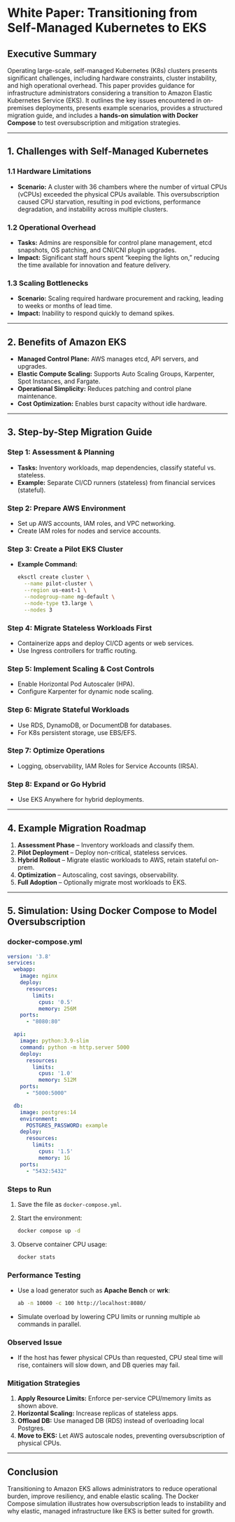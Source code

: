 # White Paper: Transitioning from Self-Managed Kubernetes to EKS

## Executive Summary

Operating large-scale, self-managed Kubernetes (K8s) clusters presents significant challenges, including hardware constraints, cluster instability, and high operational overhead. This paper provides guidance for infrastructure administrators considering a transition to Amazon Elastic Kubernetes Service (EKS). It outlines the key issues encountered in on-premises deployments, presents example scenarios, provides a structured migration guide, and includes a **hands-on simulation with Docker Compose** to test oversubscription and mitigation strategies.

---

## 1. Challenges with Self-Managed Kubernetes

### 1.1 Hardware Limitations

* **Scenario:** A cluster with 36 chambers where the number of virtual CPUs (vCPUs) exceeded the physical CPUs available. This oversubscription caused CPU starvation, resulting in pod evictions, performance degradation, and instability across multiple clusters.

### 1.2 Operational Overhead

* **Tasks:** Admins are responsible for control plane management, etcd snapshots, OS patching, and CNI/CNI plugin upgrades.
* **Impact:** Significant staff hours spent “keeping the lights on,” reducing the time available for innovation and feature delivery.

### 1.3 Scaling Bottlenecks

* **Scenario:** Scaling required hardware procurement and racking, leading to weeks or months of lead time.
* **Impact:** Inability to respond quickly to demand spikes.

---

## 2. Benefits of Amazon EKS

* **Managed Control Plane:** AWS manages etcd, API servers, and upgrades.
* **Elastic Compute Scaling:** Supports Auto Scaling Groups, Karpenter, Spot Instances, and Fargate.
* **Operational Simplicity:** Reduces patching and control plane maintenance.
* **Cost Optimization:** Enables burst capacity without idle hardware.

---

## 3. Step-by-Step Migration Guide

### Step 1: Assessment & Planning

* **Tasks:** Inventory workloads, map dependencies, classify stateful vs. stateless.
* **Example:** Separate CI/CD runners (stateless) from financial services (stateful).

### Step 2: Prepare AWS Environment

* Set up AWS accounts, IAM roles, and VPC networking.
* Create IAM roles for nodes and service accounts.

### Step 3: Create a Pilot EKS Cluster

* **Example Command:**

  ```bash
  eksctl create cluster \
    --name pilot-cluster \
    --region us-east-1 \
    --nodegroup-name ng-default \
    --node-type t3.large \
    --nodes 3
  ```

### Step 4: Migrate Stateless Workloads First

* Containerize apps and deploy CI/CD agents or web services.
* Use Ingress controllers for traffic routing.

### Step 5: Implement Scaling & Cost Controls

* Enable Horizontal Pod Autoscaler (HPA).
* Configure Karpenter for dynamic node scaling.

### Step 6: Migrate Stateful Workloads

* Use RDS, DynamoDB, or DocumentDB for databases.
* For K8s persistent storage, use EBS/EFS.

### Step 7: Optimize Operations

* Logging, observability, IAM Roles for Service Accounts (IRSA).

### Step 8: Expand or Go Hybrid

* Use EKS Anywhere for hybrid deployments.

---

## 4. Example Migration Roadmap

1. **Assessment Phase** – Inventory workloads and classify them.
2. **Pilot Deployment** – Deploy non-critical, stateless services.
3. **Hybrid Rollout** – Migrate elastic workloads to AWS, retain stateful on-prem.
4. **Optimization** – Autoscaling, cost savings, observability.
5. **Full Adoption** – Optionally migrate most workloads to EKS.

---

## 5. Simulation: Using Docker Compose to Model Oversubscription

### docker-compose.yml

```yaml
version: '3.8'
services:
  webapp:
    image: nginx
    deploy:
      resources:
        limits:
          cpus: '0.5'
          memory: 256M
    ports:
      - "8080:80"

  api:
    image: python:3.9-slim
    command: python -m http.server 5000
    deploy:
      resources:
        limits:
          cpus: '1.0'
          memory: 512M
    ports:
      - "5000:5000"

  db:
    image: postgres:14
    environment:
      POSTGRES_PASSWORD: example
    deploy:
      resources:
        limits:
          cpus: '1.5'
          memory: 1G
    ports:
      - "5432:5432"
```

### Steps to Run

1. Save the file as `docker-compose.yml`.
2. Start the environment:

   ```bash
   docker compose up -d
   ```
3. Observe container CPU usage:

   ```bash
   docker stats
   ```

### Performance Testing

* Use a load generator such as **Apache Bench** or **wrk**:

  ```bash
  ab -n 10000 -c 100 http://localhost:8080/
  ```
* Simulate overload by lowering CPU limits or running multiple `ab` commands in parallel.

### Observed Issue

* If the host has fewer physical CPUs than requested, CPU steal time will rise, containers will slow down, and DB queries may fail.

### Mitigation Strategies

1. **Apply Resource Limits:** Enforce per-service CPU/memory limits as shown above.
2. **Horizontal Scaling:** Increase replicas of stateless apps.
3. **Offload DB:** Use managed DB (RDS) instead of overloading local Postgres.
4. **Move to EKS:** Let AWS autoscale nodes, preventing oversubscription of physical CPUs.

---

## Conclusion

Transitioning to Amazon EKS allows administrators to reduce operational burden, improve resiliency, and enable elastic scaling. The Docker Compose simulation illustrates how oversubscription leads to instability and why elastic, managed infrastructure like EKS is better suited for growth.
